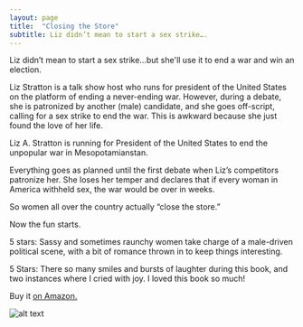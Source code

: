 ```yaml
---
layout: page
title:  "Closing the Store"
subtitle: Liz didn’t mean to start a sex strike….
---
```



Liz didn’t mean to start a sex strike…but she'll use it to end a war and win an election.

Liz Stratton is a talk show host who runs for president of the United States on the platform of ending a never-ending war. However, during a debate, she is patronized by another (male) candidate, and she goes off-script, calling for a sex strike to end the war. This is awkward because she just found the love of her life.

Liz A. Stratton is running for President of the United States to end the unpopular war in Mesopotamianstan.

Everything goes as planned until the first debate when Liz’s competitors patronize her. She loses her temper and declares that if every woman in America withheld sex, the war would be over in weeks.

So women all over the country actually “close the store.”

Now the fun starts.

5 stars: Sassy and sometimes raunchy women take charge of a male-driven political scene, with a bit of romance thrown in to keep things interesting.

5 Stars: There so many smiles and bursts of laughter during this book, and two instances where I cried with joy. I loved this book so much!

Buy it [on Amazon.](https://amzn.to/2VhrEgP)

![alt text](https://images-na.ssl-images-amazon.com/images/I/41JBnnHNZDL._SX326_BO1,204,203,200_.jpg "Closing the Store")
